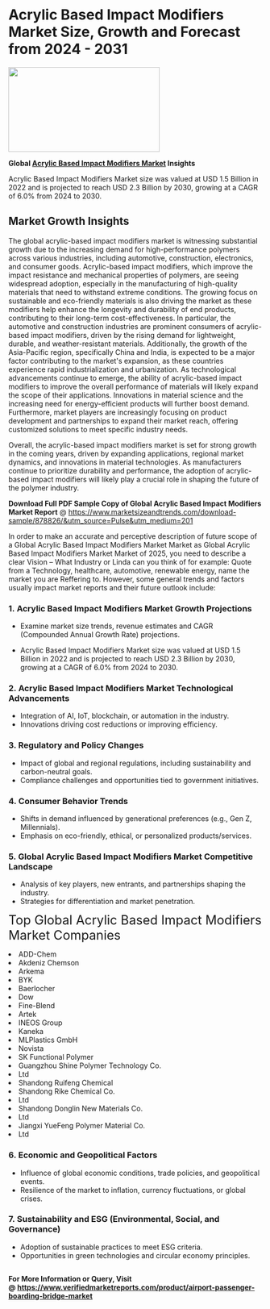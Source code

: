 <H1>Acrylic Based Impact Modifiers Market Size, Growth and Forecast from 2024 - 2031</H1><img class="aligncenter size-medium wp-image-584254" src="https://thirdeyenews.in/wp-content/uploads/2024/09/Global-Market-Research-300x168.jpeg" alt="" width="300" height="168" /><p><strong>Global&nbsp;<a href="https://www.marketsizeandtrends.com/download-sample/878826/&amp;utm_source=Pulse&amp;utm_medium=201">Acrylic Based Impact Modifiers Market</a> Insights</strong></p><p>Acrylic Based Impact Modifiers Market size was valued at USD 1.5 Billion in 2022 and is projected to reach USD 2.3 Billion by 2030, growing at a CAGR of 6.0% from 2024 to 2030.</p><p><h2>Market Growth Insights</h2> The global acrylic-based impact modifiers market is witnessing substantial growth due to the increasing demand for high-performance polymers across various industries, including automotive, construction, electronics, and consumer goods. Acrylic-based impact modifiers, which improve the impact resistance and mechanical properties of polymers, are seeing widespread adoption, especially in the manufacturing of high-quality materials that need to withstand extreme conditions. The growing focus on sustainable and eco-friendly materials is also driving the market as these modifiers help enhance the longevity and durability of end products, contributing to their long-term cost-effectiveness. In particular, the automotive and construction industries are prominent consumers of acrylic-based impact modifiers, driven by the rising demand for lightweight, durable, and weather-resistant materials. Additionally, the growth of the Asia-Pacific region, specifically China and India, is expected to be a major factor contributing to the market's expansion, as these countries experience rapid industrialization and urbanization. As technological advancements continue to emerge, the ability of acrylic-based impact modifiers to improve the overall performance of materials will likely expand the scope of their applications. Innovations in material science and the increasing need for energy-efficient products will further boost demand. Furthermore, market players are increasingly focusing on product development and partnerships to expand their market reach, offering customized solutions to meet specific industry needs. <p>Overall, the acrylic-based impact modifiers market is set for strong growth in the coming years, driven by expanding applications, regional market dynamics, and innovations in material technologies. As manufacturers continue to prioritize durability and performance, the adoption of acrylic-based impact modifiers will likely play a crucial role in shaping the future of the polymer industry.</p> <p></p><p><span class=""><strong>Download Full PDF Sample Copy of Global Acrylic Based Impact Modifiers Market Report</strong> @ <a href="https://www.marketsizeandtrends.com/download-sample/878826/&amp;utm_source=Pulse&amp;utm_medium=201" target="_blank">https://www.marketsizeandtrends.com/download-sample/878826/&amp;utm_source=Pulse&amp;utm_medium=201</a></span></p><p>In order to make an accurate and perceptive description of future scope of a Global&nbsp;Acrylic Based Impact Modifiers Market Market as Global&nbsp;Acrylic Based Impact Modifiers Market Market of 2025, you need to describe a clear Vision &ndash; What Industry or Linda can you think of for example: Quote from a Technology, healthcare, automotive, renewable energy, name the market you are Reffering to. However, some general trends and factors usually impact market reports and their future outlook include:</p><h3>1.&nbsp;<strong>Acrylic Based Impact Modifiers Market Growth Projections</strong></h3><ul><li>Examine market size trends, revenue estimates and CAGR (Compounded Annual Growth Rate) projections.</li><li><p>Acrylic Based Impact Modifiers Market size was valued at USD 1.5 Billion in 2022 and is projected to reach USD 2.3 Billion by 2030, growing at a CAGR of 6.0% from 2024 to 2030.</p></li></ul><h3>2.&nbsp;<strong>Acrylic Based Impact Modifiers Market Technological Advancements</strong></h3><ul><li>Integration of AI, IoT, blockchain, or automation in the industry.</li><li>Innovations driving cost reductions or improving efficiency.</li></ul><h3>3.&nbsp;<strong>Regulatory and Policy Changes</strong></h3><ul><li>Impact of global and regional regulations, including sustainability and carbon-neutral goals.</li><li>Compliance challenges and opportunities tied to government initiatives.</li></ul><h3>4.&nbsp;<strong>Consumer Behavior Trends</strong></h3><ul><li>Shifts in demand influenced by generational preferences (e.g., Gen Z, Millennials).</li><li>Emphasis on eco-friendly, ethical, or personalized products/services.</li></ul><h3>5.&nbsp;<strong>Global Acrylic Based Impact Modifiers Market Competitive Landscape</strong></h3><ul><li>Analysis of key players, new entrants, and partnerships shaping the industry.</li><li>Strategies for differentiation and market penetration.</li></ul><p data-pm-slice="1 1 []"><span style="color: inherit; font-family: inherit; font-size: 25px;">Top Global Acrylic Based Impact Modifiers Market Companies</span></p><div class="" data-test-id=""><p><li>ADD-Chem</li><li> Akdeniz Chemson</li><li> Arkema</li><li> BYK</li><li> Baerlocher</li><li> Dow</li><li> Fine-Blend</li><li> Artek</li><li> INEOS Group</li><li> Kaneka</li><li> MLPlastics GmbH</li><li> Novista</li><li> SK Functional Polymer</li><li> Guangzhou Shine Polymer Technology Co.</li><li> Ltd</li><li> Shandong Ruifeng Chemical</li><li> Shandong Rike Chemical Co.</li><li>Ltd</li><li> Shandong Donglin New Materials Co.</li><li> Ltd</li><li> Jiangxi YueFeng Polymer Material Co.</li><li> Ltd</li></p></div><h3>6.&nbsp;<strong>Economic and Geopolitical Factors</strong></h3><ul><li>Influence of global economic conditions, trade policies, and geopolitical events.</li><li>Resilience of the market to inflation, currency fluctuations, or global crises.</li></ul><h3>7.&nbsp;<strong>Sustainability and ESG (Environmental, Social, and Governance)</strong></h3><ul><li>Adoption of sustainable practices to meet ESG criteria.</li><li>Opportunities in green technologies and circular economy principles.</li></ul><h2><strong style="font-size: 14px;">For More Information or Query, Visit @&nbsp;</strong><a style="background-color: #ffffff; font-size: 14px;" href="https://www.marketsizeandtrends.com/report/acrylic-based-impact-modifiers-market/" target="_blank">https://www.verifiedmarketreports.com/product/airport-passenger-boarding-bridge-market</a></h2>
